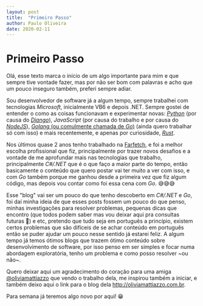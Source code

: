 ```yaml
---
layout: post
title:  "Primeiro Passo"
author: Paulo Oliveira
date: 2020-02-11
---
```


# Primeiro Passo

Olá, esse texto marca o início de um algo importante para mim e que sempre tive vontade fazer, mas por não ser bom com palavras e acho que um pouco inseguro também, preferi sempre adiar.

Sou desenvolvedor de software já a algum tempo, sempre trabalhei com tecnologias _Microsoft_, inicialmente VB6 e depois .NET. Sempre gostei de entender o como as coisas funcionavam e experimentar novas: [_Python_](https//www.python.org) (por causa do [_Django_](https://www.djangoproject.com)), _JavaScript_ (por causa do trabalho e por causa do [_NodeJS_](https://nodejs.org)), [_Golang_ (ou comulmente chamada de _Go_)](https://golang.org) (ainda quero trabalhar só com isso) e mais recentemente, e apenas por curiosidade, [_Rust_](https://www.rust-lang.org).

Nos últimos quase 2 anos tenho trabalhado na [Farfetch](https://www.farfetch.com), e foi a melhor escolha profissional que fiz, principalmente por trazer novos desafios e a vontade de me aprofundar mais nas tecnologias que trabalho, principalmente _C#/.NET_ que é o que faço a maior parte do tempo, então basicamente o conteúdo que quero postar vai ter muito a ver com isso, e com _Go_ também porque me ganhou desde a primeira vez que fiz algum código, mas depois vou contar como foi essa cena com _Go_. 😅😅😅

Esse "blog" vai ser um pouco do que tenho descoberto em _C#/.NET_ e _Go_, foi daí minha ideia de que esses posts fossem um pouco do que penso, minhas investigações para resolver problemas, pequenas dicas que encontro (que todos podem saber mas vou deixar aqui pra consultas futuras 🤣) e etc, pretendo que tudo seja em português a princípio, existem certos problemas que são difíceis de se achar conteúdo em português então se puder ajudar um pouco nesse sentido já estarei feliz. A algum tempo já temos ótimos blogs que trazem ótimo conteúdo sobre desenvolvimento de software, por isso penso em ser simples e focar numa abordagem exploratória, tenho um problema e como posso resolver ~ou não~.

Quero deixar aqui um agradecimento do coração para uma amiga [@oliviamattiazzo](https://twitter.com/oliviamattiazzo) que vendo o trabalho dela, me inspirou também a iniciar, e também deixo aqui o link para o blog dela http://oliviamattiazzo.com.br.

Para semana já teremos algo novo por aqui! 😁